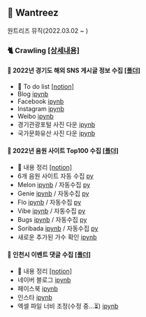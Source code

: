 ## 💼 Wantreez
원트리즈 뮤직(2022.03.02 ~ )

### 🐈 Crawling [[상세내용]](https://github.com/kbjung/Wantreez/tree/main/Crawling)
#### 💾 2022년 경기도 해외 SNS 게시글 정보 수집 [[폴더]](https://github.com/kbjung/Wantreez/tree/main/Crawling/gyeonggido)
+ 📃 To do list [[notion]](https://www.notion.so/38f59d8d4f474ed4b3a52fad72885683)
+ Blog [ipynb](https://github.com/kbjung/Wantreez/blob/main/Crawling/gyeonggido/blog_crawling.ipynb)
+ Facebook [ipynb](https://github.com/kbjung/Wantreez/blob/main/Crawling/gyeonggido/facebook_crawling.ipynb)
+ Instagram [ipynb](https://github.com/kbjung/Wantreez/blob/main/Crawling/gyeonggido/insta_crawling.ipynb)
+ Weibo [ipynb](https://github.com/kbjung/Wantreez/blob/main/Crawling/gyeonggido/weibo_crawling.ipynb)
+ 경기관광포털 사진 다운 [ipynb](https://github.com/kbjung/Wantreez/blob/main/Crawling/gyeonggido/crawling_pic(ggtour).ipynb)
+ 국가문화유산 사진 다운 [ipynb](https://github.com/kbjung/Wantreez/blob/main/Crawling/gyeonggido/crawling_pic(heritage).ipynb)

#### 💾 2022년 음원 사이트 Top100 수집 [[폴더]](https://github.com/kbjung/Wantreez/tree/main/Crawling/music)
+ 📃 내용 정리 [[notion]](https://www.notion.so/2ca2f19dfdd54028b263e2f41760f602)
+ 6개 음원 사이트 자동 수집 [py](https://github.com/kbjung/Wantreez/blob/main/Crawling/music/live_music_rank.py)
+ Melon [ipynb](https://github.com/kbjung/Wantreez/blob/main/Crawling/music/live_melon.ipynb) / 자동수집 [py](https://github.com/kbjung/Wantreez/blob/main/Crawling/music/live_melon.py)
+ Genie [ipynb](https://github.com/kbjung/Wantreez/blob/main/Crawling/music/live_genie.ipynb) / 자동수집 [py](https://github.com/kbjung/Wantreez/blob/main/Crawling/music/live_genie.py)
+ Flo [ipynb](https://github.com/kbjung/Wantreez/blob/main/Crawling/music/live_flo.ipynb) / 자동수집 [py](https://github.com/kbjung/Wantreez/blob/main/Crawling/music/live_flo.py)
+ Vibe [ipynb](https://github.com/kbjung/Wantreez/blob/main/Crawling/music/live_vibe.ipynb) / 자동수집 [py](https://github.com/kbjung/Wantreez/blob/main/Crawling/music/live_vibe.py)
+ Bugs [ipynb](https://github.com/kbjung/Wantreez/blob/main/Crawling/music/live_bugs.ipynb) / 자동수집 [py](https://github.com/kbjung/Wantreez/blob/main/Crawling/music/live_bugs.py)
+ Soribada [ipynb](https://github.com/kbjung/Wantreez/blob/main/Crawling/music/live_soribada.ipynb) / 자동수집 [py](https://github.com/kbjung/Wantreez/blob/main/Crawling/music/live_soribada.py)
+ 새로운 추가된 가수 확인 [ipynb](https://github.com/kbjung/Wantreez/blob/main/Crawling/music/match_artist_ent.ipynb)

#### 💾 인천시 이벤트 댓글 수집 [[폴더]](https://github.com/kbjung/Wantreez/tree/main/Crawling/incheon)
+ 📃 내용 정리 [[notion]](https://www.notion.so/af8ebd471778439eb7be4b770fda9f94)
+ 네이버 블로그 [ipynb](https://github.com/kbjung/Wantreez/blob/main/Crawling/incheon/naver_blog.ipynb)
+ 페이스북 [ipynb](https://github.com/kbjung/Wantreez/blob/main/Crawling/incheon/facebook.ipynb)
+ 인스타 [ipynb](https://github.com/kbjung/Wantreez/blob/main/Crawling/incheon/insta.ipynb)
+ 엑셀 파일 너비 조정(수정 중...⏳) [ipynb](https://github.com/kbjung/Wantreez/blob/main/Crawling/incheon/manage_excel_file.ipynb)
